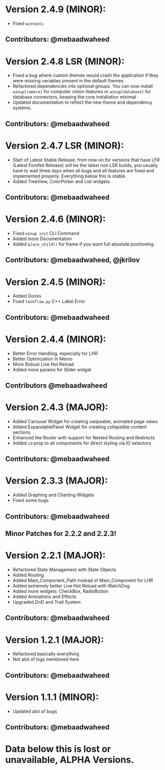 # Version 2.4.9 **(MINOR):**
- Fixed `wintools`
## Contributors: @mebaadwaheed

# Version 2.4.8 LSR **(MINOR):**
- Fixed a bug where custom themes would crash the application if they were missing variables present in the default themes
- Refactored dependencies into optional groups. You can now install `winup[camera]` for computer vision features or `winup[database]` for database connectors, keeping the core installation minimal
- Updated documentation to reflect the new theme and dependency systems.
## Contributors: @mebaadwaheed

# Version 2.4.7 LSR **(MINOR):**
- Start of Latest Stable Release, from now on for versions that have LFR (Latest Forefeit Release) will be the latest non LSR builds, you usually have to wait three days when all bugs and all features are fixed and implemented properly. Everything below this is stable.
- Added TreeView, ColorPicker and List widgets.
## Contributors: @mebaadwaheed

# Version 2.4.6 **(MINOR):**
- Fixed `winup init` CLI Command
- Added more Documentation
- Added `place_child()` for frame if you want full absolute positioning
## Contributors: @mebaadwaheed, @jkrilov

# Version 2.4.5 **(MINOR):**
- Added Docks
- Fixed `taskflow.py` C++ Label Error
## Contributors: @mebaadwaheed

# Version 2.4.4 **(MINOR):**
- Better Error Handling, especially for LHR
- Better Optimization in Memo
- More Robust Live Hot Reload
- Added more params for Slider widget
## Contributors @mebaadwaheed

# Version 2.4.3 **(MAJOR):**
- Added Carousel Widget for creating swipeable, animated page views
- Added ExpandablePanel Widget for creating collapsible content sections
- Enhanced the Router with support for Nested Routing and Redirects
- Added `id` prop to all components for direct styling via ID selectors
## Contributors: @mebaadwaheed

# Version 2.3.3 **(MAJOR):**
- Added Graphing and Charting Widgets
- Fixed some bugs
## Contributors: @mebaadwaheed

## Minor Patches for 2.2.2 and 2.2.3!

# Version 2.2.1 **(MAJOR):**
- Refactored State Management with State Objects
- Added Routing
- Added Main_Component_Path instead of Main_Component for LHR
- Added extremely better Live Hot Reload with WatchDog
- Added more widgets: CheckBox, RadioButton
- Added Animations and Effects
- Upgraded DnD and Trait System
## Contributors: @mebaadwaheed

# Version 1.2.1 **(MAJOR):**
- Refactored basically everything
- Not alot of  logs mentioned here
## Contributors: @mebaadwaheed

# Version 1.1.1 **(MINOR):**
- Updated alot of bugs
## Contributors: @mebaadwaheed

# Data below this is lost or unavailable, ALPHA Versions.
